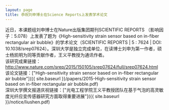 ```yaml
---
layout: page
title: 恭祝刘申博士在Science Reports上发表学术论文
---
```


近日，本课题组刘申博士在Nature出版集团期刊SCIENTIFIC REPORTS （影响因子：5.078）上发表了题为《High-sensitivity strain sensor based on in-fiber rectangular air bubble》的学术论文（SCIENTIFIC REPORTS | 5 : 7624 | DOI: 10.1038/srep07624）。深圳大学是独立完成单位，在读博士刘申为第一作者，硕士杨凯明为同等贡献作者，王义平教授为通讯作者。<br>
 该研究成果链接：http://www.nature.com/srep/2015/150105/srep07624/full/srep07624.html<br>
 该论文链接：["High-sensitivity strain sensor based on in-fiber rectangular air bubble"]({{ site.baseurl }}/papers/2015-High-sensitivity strain sensor based on in-fiber rectangular air bubble.pdf)<br>
 深圳大学撰文报道庆祝链接：["光电工程学院王义平教授团队在基于气泡的高灵敏度光纤应变传感器研究方面取得重要进展"]({{ site.baseurl }}/notice/liushen.pdf)<br>
